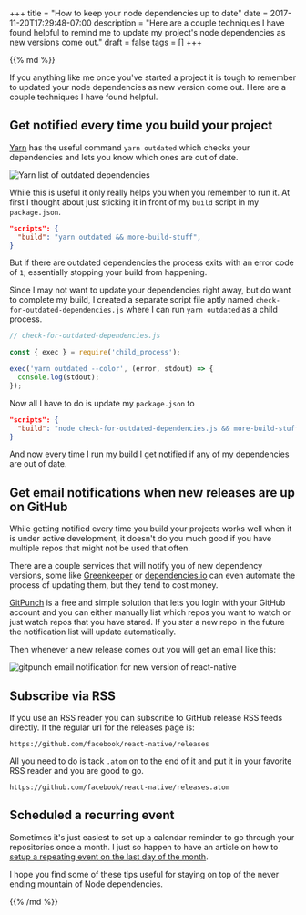 +++
title = "How to keep your node dependencies up to date"
date = 2017-11-20T17:29:48-07:00
description = "Here are a couple techniques I have found helpful to remind me to update my project's node dependencies as new versions come out."
draft = false
tags = []
+++

<div class="post__column markdown">
{{% md %}}

If you anything like me once you've started a project it is tough to remember to updated your node dependencies as new version come out. Here are a couple techniques I have found helpful.

## Get notified every time you build your project

[Yarn](https://yarnpkg.com/en/) has the useful command `yarn outdated` which checks your dependencies and lets you know which ones are out of date.

![Yarn list of outdated dependencies](/images/dependencies/outdated.gif)

While this is useful it only really helps you when you remember to run it. At first I thought about just sticking it in front of my `build` script in my `package.json`.

```json
"scripts": {
  "build": "yarn outdated && more-build-stuff",
}
```

But if there are outdated dependencies the process exits with an error code of `1`; essentially stopping your build from happening.

Since I may not want to update your dependencies right away, but do want to complete my build, I created a separate script file aptly named `check-for-outdated-dependencies.js` where I can run `yarn outdated` as a child process.

```javascript
// check-for-outdated-dependencies.js

const { exec } = require('child_process');

exec('yarn outdated --color', (error, stdout) => {
  console.log(stdout);
});
```

Now all I have to do is update my `package.json` to

```json
"scripts": {
  "build": "node check-for-outdated-dependencies.js && more-build-stuff",
}
```

And now every time I run my build I get notified if any of my dependencies are out of date.

## Get email notifications when new releases are up on GitHub

While getting notified every time you build your projects works well when it is under active development, it doesn't do you much good if you have multiple repos that might not be used that often.

There are a couple services that will notify you of new dependency versions, some like [Greenkeeper](https://greenkeeper.io/) or [dependencies.io](https://www.dependencies.io/) can even automate the process of updating them, but they tend to cost money.

[GitPunch](https://gitpunch.com/) is a free and simple solution that lets you login with your GitHub account and you can either manually list which repos you want to watch or just watch repos that you have stared. If you star a new repo in the future the notification list will update automatically.

Then whenever a new release comes out you will get an email like this:

![gitpunch email notification for new version of react-native](/images/dependencies/email.gif)

## Subscribe via RSS

If you use an RSS reader you can subscribe to GitHub release RSS feeds directly. If the regular url for the releases page is:

```
https://github.com/facebook/react-native/releases
```

All you need to do is tack `.atom` on to the end of it and put it in your favorite RSS reader and you are good to go.

```
https://github.com/facebook/react-native/releases.atom
```


## Scheduled a recurring event

Sometimes it's just easiest to set up a calendar reminder to go through your repositories once a month. I just so happen to have an article on how to [setup a repeating event on the last day of the month](https://stevendesigns.io/articles/repeating-google-calendar-event-on-last-day-of-the-month/).

I hope you find some of these tips useful for staying on top of the never ending mountain of Node dependencies.

{{% /md %}}
</div>


